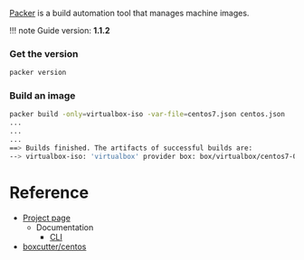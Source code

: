 [Packer](https://www.packer.io) is a build automation tool that manages machine images.

!!! note
    Guide version: **1.1.2**

### Get the version

```bash
packer version
```

### Build an image

```bash
packer build -only=virtualbox-iso -var-file=centos7.json centos.json
...
...
...
==> Builds finished. The artifacts of successful builds are:
--> virtualbox-iso: 'virtualbox' provider box: box/virtualbox/centos7-0.0.99.box
```

# Reference

- [Project page](https://www.packer.io)
    - Documentation
        - [CLI](https://www.packer.io/docs/commands/index.html)
- [boxcutter/centos](https://github.com/boxcutter/centos)
